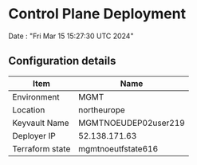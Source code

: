 # Control Plane Deployment #

Date : "Fri Mar 15 15:27:30 UTC 2024"

## Configuration details ##

| Item                    | Name                 |
| ----------------------- | -------------------- |
| Environment             | MGMT         |
| Location                | northeurope              |
| Keyvault Name           | MGMTNOEUDEP02user219                                |
| Deployer IP             | 52.138.171.63                                       |
| Terraform state         | mgmtnoeutfstate616                         |

